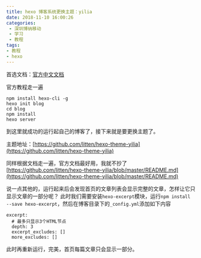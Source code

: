 ```yaml
---
title: hexo 博客系统更换主题：yilia
date: 2018-11-10 16:00:26
categories:
 - 深圳博纳移动
 - 学习
 - 教程
tags: 
- 教程
- hexo
---
```


首选文档：[官方中文文档](https://hexo.io/zh-cn/index.html)

官方教程走一遍
```
npm install hexo-cli -g
hexo init blog
cd blog
npm install
hexo server
```

到这里就成功的运行起自己的博客了，接下来就是要更换主题了。

主题地址：[https://github.com/litten/hexo-theme-yilia](https://github.com/litten/hexo-theme-yilia)

同样根据文档走一遍，官方文档最好用，我就不抄了[https://github.com/litten/hexo-theme-yilia/blob/master/README.md](https://github.com/litten/hexo-theme-yilia/blob/master/README.md)

说一点其他的，运行起来后会发现首页的文章列表会显示完整的文章，怎样让它只显示文章的一部分呢？
此时我们需要安装`hexo-excerpt`模块，运行`npm install --save hexo-excerpt`，然后在博客目录下的`_config.yml`添加如下内容
```
excerpt:
  # 最多只显示3个HTML节点
  depth: 3
  excerpt_excludes: []
  more_excludes: []
```
此时再重新运行，完美，首页每篇文章只会显示一部分。
